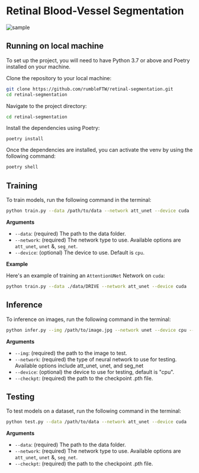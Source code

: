 # Retinal Blood-Vessel Segmentation

![sample](https://github.com/rumbleFTW/retinal-segmentation/assets/85807431/0cb61689-8441-4d5a-a21b-0ae88ce7d251)

## **Running on local machine**

To set up the project, you will need to have Python 3.7 or above and Poetry installed on your machine.

Clone the repository to your local machine:

```bash
git clone https://github.com/rumbleFTW/retinal-segmentation.git
cd retinal-segmentation
```

Navigate to the project directory:

```bash
cd retinal-segmentation
```

Install the dependencies using Poetry:

```
poetry install
```

Once the dependencies are installed, you can activate the venv by using the following command:

```bash
poetry shell
```

## **Training**

To train models, run the following command in the terminal:

```bash
python train.py --data /path/to/data --network att_unet --device cuda
```

**Arguments**

- `--data`: (required) The path to the data folder.
- `--network`: (required) The network type to use. Available options are `att_unet`, `unet` &, `seg_net`.
- `--device`: (optional) The device to use. Default is `cpu`.

**Example**

Here's an example of training an `AttentionUNet` Network on `cuda`:

```bash
python train.py --data ./data/DRIVE --network att_unet --device cuda
```

## **Inference**

To inference on images, run the following command in the terminal:

```bash
python infer.py --img /path/to/image.jpg --network unet --device cpu --checkpt /path/to/checkpoint.pth
```

**Arguments**

- `--img`: (required) the path to the image to test.
- `--network`: (required) the type of neural network to use for testing. Available options include att_unet, unet, and seg_net
- `--device`: (optional) the device to use for testing, default is "cpu".
- `--checkpt`: (required) the path to the checkpoint .pth file.

## **Testing**

To test models on a dataset, run the following command in the terminal:

```bash
python test.py --data /path/to/data --network att_unet --device cuda
```

**Arguments**

- `--data`: (required) The path to the data folder.
- `--network`: (required) The network type to use. Available options are `att_unet`, `unet` &, `seg_net`.
- `--checkpt`: (required) the path to the checkpoint .pth file.
